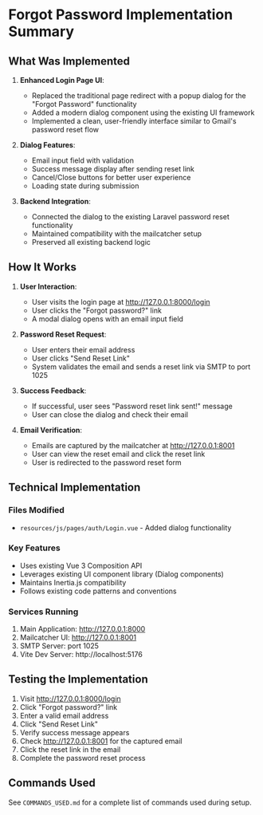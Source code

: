 # Forgot Password Implementation Summary

## What Was Implemented

1. **Enhanced Login Page UI**:
   - Replaced the traditional page redirect with a popup dialog for the "Forgot Password" functionality
   - Added a modern dialog component using the existing UI framework
   - Implemented a clean, user-friendly interface similar to Gmail's password reset flow

2. **Dialog Features**:
   - Email input field with validation
   - Success message display after sending reset link
   - Cancel/Close buttons for better user experience
   - Loading state during submission

3. **Backend Integration**:
   - Connected the dialog to the existing Laravel password reset functionality
   - Maintained compatibility with the mailcatcher setup
   - Preserved all existing backend logic

## How It Works

1. **User Interaction**:
   - User visits the login page at http://127.0.0.1:8000/login
   - User clicks the "Forgot password?" link
   - A modal dialog opens with an email input field

2. **Password Reset Request**:
   - User enters their email address
   - User clicks "Send Reset Link"
   - System validates the email and sends a reset link via SMTP to port 1025

3. **Success Feedback**:
   - If successful, user sees "Password reset link sent!" message
   - User can close the dialog and check their email

4. **Email Verification**:
   - Emails are captured by the mailcatcher at http://127.0.0.1:8001
   - User can view the reset email and click the reset link
   - User is redirected to the password reset form

## Technical Implementation

### Files Modified
- `resources/js/pages/auth/Login.vue` - Added dialog functionality

### Key Features
- Uses existing Vue 3 Composition API
- Leverages existing UI component library (Dialog components)
- Maintains Inertia.js compatibility
- Follows existing code patterns and conventions

### Services Running
1. Main Application: http://127.0.0.1:8000
2. Mailcatcher UI: http://127.0.0.1:8001
3. SMTP Server: port 1025
4. Vite Dev Server: http://localhost:5176

## Testing the Implementation

1. Visit http://127.0.0.1:8000/login
2. Click "Forgot password?" link
3. Enter a valid email address
4. Click "Send Reset Link"
5. Verify success message appears
6. Check http://127.0.0.1:8001 for the captured email
7. Click the reset link in the email
8. Complete the password reset process

## Commands Used

See `COMMANDS_USED.md` for a complete list of commands used during setup.
